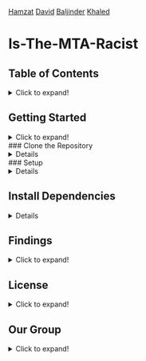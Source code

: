 [Hamzat](https://cha0stig3r.github.io/)  [David]()  [Baljinder](https://baljinderhothi.github.io) [Khaled](https://www.linkedin.com/in/khaled-ahmed1/)

# Is-The-MTA-Racist


## Table of Contents
<details>
<summary>Click to expand!</summary>

### About the Project
<details>
<summary>Click to expand!</summary>
This project represents a pivotal effort in data journalism, focusing on the intricate relationship between local area median income, racial demographics, and the frequency of MTA delays at different stations across New York City. Leveraging comprehensive datasets, including census data and MTA delay records, our investigation reveals a striking pattern: many of the most delayed stations predominantly lie within lower-income neighborhoods. This finding not only highlights the disparities in public transportation efficiency but also raises important questions about urban planning and equity in city infrastructures.

  
#### The Problem at Hand
<summary>Click to expand!</summary>
The core issue addressed in this project is understanding the patterns and distribution of MTA delays in New York City, with a specific focus on uncovering how these delays are disproportionately occurring across various neighborhoods. Our investigation seeks to unravel the complex interplay between station locations, local demographic profiles, and the incidence of delays, highlighting areas where public transit inefficiencies are most pronounced.

#### Key Features
<summary>Click to expand!</summary>
This project boasts several innovative features that provide a comprehensive analysis of MTA delays in relation to local area demographics:

- **Streamlit Web Interface through Flask**: An interactive web application built using Flask and integrated with Streamlit, offering users an intuitive and user-friendly platform to explore our findings and data.

- **Race and Income Map with Train Lines**: A detailed map showcasing the correlation between race, income levels, and MTA delays, overlaid with train lines and neighborhood boundaries. This visual tool is instrumental in understanding the geographical distribution of delays in relation to socioeconomic factors.

- **Race Demographics Pie Chart**: An insightful pie chart representation that breaks down the racial composition of neighborhoods affected by MTA delays, providing a clear visual of demographic disparities.

- **Local Area Delay Analysis**: Focused analysis on local areas, offering detailed insights into how MTA delays impact specific neighborhoods, with an emphasis on understanding the variance in delay frequency and duration in different areas.


#### Built Using
<summary>Click to expand!</summary>
**Python
**Flask
**Pandas
**GeoPandas
**IpyLeaflet
**ADD OTHERS HERE AFTER ASKING GROUP MEMBERS
</details>
</details>

## Getting Started
<details>
<summary>Click to expand!</summary>

### What You Need

  - Python 3.9.10+
  - Git
</details>
  ### Clone the Repository
<details>
  Clone this repository to your local machine using the following command:

  ```sh
  git clone https://github.com/ByteFource/Is-The-MTA-Racist.git
  cd Is-The-MTA-Racist

```sh
git clone https://github.com/ByteFource/Is-The-MTA-Racist.git
cd Is-The-MTA-Racist
```
</details>
### Setup
<details>
1. **Navigate to the repository directory:**

   ```sh
   cd your-repo
   ```

2. **Create a virtual environment:**

   - On Windows:

     ```sh
     py -m venv env
     ```

   - On macOS and Linux:

     ```sh
     python3 -m venv env
     ```

3. **Activate the virtual environment:**

   - On Windows:

     ```sh
     env\Scripts\activate
     ```

   - On macOS and Linux:

     ```sh
     source env/bin/activate
     ```
     </details>
## Install Dependencies
<details>

While the virtual environment is active, install the project dependencies using pip:

```sh
pip install -r requirements.txt
```

## Run the Flask App

With the virtual environment still active, you can start the Flask app:

```sh
flask run
```

or

```sh
flask run --debug
```

for debug mode.

The app will be accessible at [http://127.0.0.1:5000/](http://127.0.0.1:5000/).

**Note: remember to activate the virtual environment every time you want to run the app, qnd freeze the requirements if you add any new ones:**
```sh
pip freeze > requirements.txt
```
</details>



## Findings
<details>
<summary>Click to expand!</summary>

<!-- Present your findings or results here -->
Placeholder text for Findings.
</details>

## License
<details>
<summary>Click to expand!</summary>

<!-- Include licensing information here -->
Placeholder text for License.
</details>

## Our Group
<details>
<summary>Click to expand!</summary>

### Contact
<!-- Provide contact information here -->
Placeholder text for Contact.

### About Us
<!-- Share information about the team here -->
Placeholder text for About Us.
</details>
